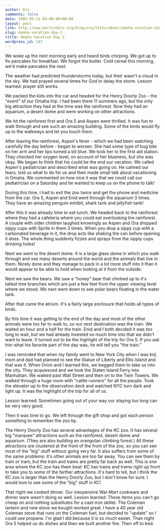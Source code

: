 ```yaml
---
author: Ora
comments: false
date: 2005-05-22 04:00:00+00:00
layout: post
link: http://www.martindale.org/blog/ora/talks/about/omaha-vacation-day-2
slug: omaha-vacation-day-2
title: Omaha Vacation Day 2
wordpress_id: 147
---
```


We woke up the next morning early and heard birds chirping. We got up to fix pancakes for breakfast. We forgot the butter. Cold cereal this morning, we'd make pancakes the next.  
  
The weather had predicted thunderstorms today, but their wasn't a cloud in the sky. We had prayed several times for God to delay the storm. Lesson learned: prayer still works.  
  
We packed the kids into the car and headed for the Henry Doorly Zoo - the "event" of our Omaha trip. I had been there 11 summers ago, but the only big attraction they had at the time was the rainforest. Now they had an aquarium, a desert dome and were working on other attractions.  
  
We hit the rainforest first and Ora 5 and Aspen were thrilled. It was fun to walk through and see such an amazing building. Some of the birds would fly up to the walkways and let you touch them.  
  
After leaving the rainforest, Aspen's fever - which we had been watching carefully the day before - began to worsen. She had some type of bug bite on her arm and her lips turned a bit blue. We took her to the first aid station. They checked her oxygen level, on account of her blueness, but she was okay. We began to think that his could be the end our vacation. We called Aspen's pediatrician and described what was going on. He calmed our fears, told us what to do for us and then made small talk about vacationing in Omaha. We commented on how nice it was that we could call our pediatrician on a Saturday and he wanted to keep us on the phone to talk!  
  
During this time, I had to exit the zoo twice and get the phone and medicine from the car. Ora 5, Aspen and Enid went through the aquarium 3 times. They have an amazing penguin exhibit, shark tank and jellyfish tank!  
  
After this it was already time to eat lunch. We headed back to the rainforest where they had a cafeteria where you could eat overlooking the rainforest. A couple with older children laughed knowingly as Aspen and Ora dropped sippy cups with Sprite in them 3 times. When you drop a sippy cup with a carbonated beverage in it, the drop acts like shaking the can before opening it does. The whole thing suddenly fizzes and sprays from the sipply cups drinking holes!  
  
Next we went to the desert dome. It is a large glass dome in which you walk through and see many deserts around the world and the animals that live in them. Nicely done and they manage to pack in a lot more stuff into it than it would appear to be able to hold when looking at it from the outside.  
  
Next we saw the bears. We saw a "honey" bear that climbed up to it's tallest tree branches which are just a few feet from the upper viewing level where we stood. We next went down to see polar bears floating in the water tank.  
  
After that came the atrium. It's a fairly large enclosure that holds all types of birds.  
  
By this time it was getting to the end of the day and most of the other animals were too far to walk to, so our next destination was the train. We waited an hour and a half for the train. Enid and I both decided it was too long to wait, but we had already invested so much time into that we didn't want to leave. It turned out to be the highlight of the trip for Ora 5. If you ask him what his favorite part of the day was, he will tell you "the train."  
  
I was reminded that when my family went to New York City when I was kid, mom and dad had planned to see the Statue of Liberty and Ellis Island and that was it. When Orion and I learned this, we begged them to take us into the city. They acquiesced and we took the Staten Island Ferry into Manhattan. We walked past Wall Street and then on to the Twin Towers. We walked through a huge room with "cattle runners" for all the people. Took the elevator up to the observation deck and watched NYC turn dark and light up. It was the highlight of the trip for all of us.  
  
Lesson learned: Sometimes going out of your way our staying too long can be very very good.  
  
Then it was time to go. We left through the gift shop and got each person something to remember the zoo by.  
  
The Henry Doorly Zoo has several advantages of the KC zoo. It has several big "marquee" attractions such as the rainforest, desert dome and aquarium. (They are also building an orangutan climbing forest.) All these attractions are clustered at the front of the front of the zoo, so you can see most of the "big" stuff without going very far. It also suffers from some of the same problems: it's other animals are too far away. You can see them by train or tram, but the train and trams are pretty far back as well. This is one area where the KC zoo has them beat: KC has trains and trams right up front to take you to some of the farther attractions. It's hard to tell, but I think the KC zoo is larger than the Henry Doorly Zoo, but I don't know for sure. I would love to see some of the "big" stuff in KC!  
  
That night we cooked dinner. Our inexpensive Wal-Mart cookware and dinner ware wasn't doing so well. Lesson learned: These items you can't go cheap on and nothing substitutes for a cast-iron skillet. The Coleman lantern and new stove we bought worked great. I have a 40 year old Coleman stove that runs on the Coleman fuel, but decided to "update" so I could use propane. I'm glad I did because it is so much easier. Than night Ora 5 helped us do dishes and then we built another fire. Then off to bed.

